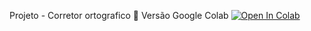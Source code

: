 Projeto - Corretor ortografico
📕 Versão Google Colab [![Open In Colab](https://colab.research.google.com/assets/colab-badge.svg)](https://colab.research.google.com/github/devluz2023/corretor-ortografico/master/corretor-ortografico/notebook.ipynb)

